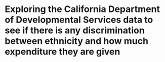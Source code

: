 # Exploring the California Department of Developmental Services data to see if there is any discrimination between ethnicity and how much expenditure they are given
